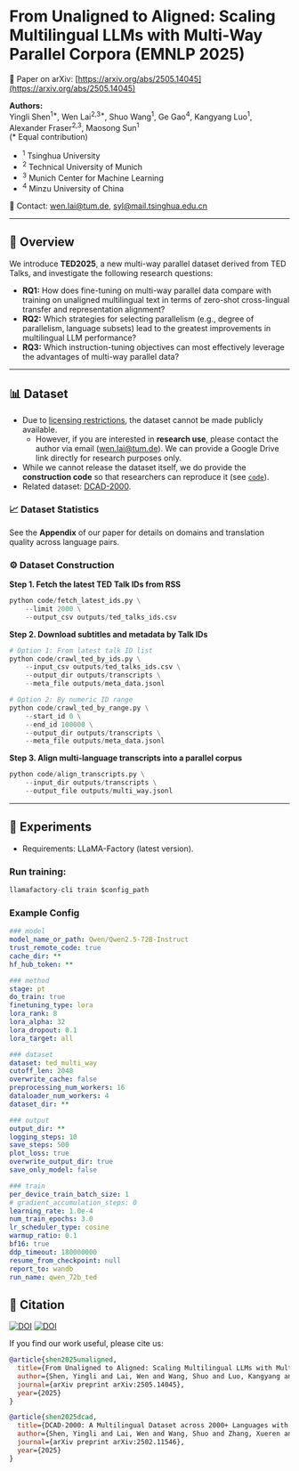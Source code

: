 # From Unaligned to Aligned: Scaling Multilingual LLMs with Multi-Way Parallel Corpora (EMNLP 2025)

📄 Paper on arXiv: [https://arxiv.org/abs/2505.14045](https://arxiv.org/abs/2505.14045)

**Authors:**  
Yingli Shen<sup>1*</sup>, Wen Lai<sup>2,3*</sup>, Shuo Wang<sup>1</sup>, Ge Gao<sup>4</sup>, Kangyang Luo<sup>1</sup>, Alexander Fraser<sup>2,3</sup>, Maosong Sun<sup>1</sup>  
(* Equal contribution)

- <sup>1</sup> Tsinghua University  
- <sup>2</sup> Technical University of Munich  
- <sup>3</sup> Munich Center for Machine Learning  
- <sup>4</sup> Minzu University of China  

📧 Contact: wen.lai@tum.de, syl@mail.tsinghua.edu.cn

---

## 🚀 Overview

We introduce **TED2025**, a new multi-way parallel dataset derived from TED Talks, and investigate the following research questions:

- **RQ1:** How does fine-tuning on multi-way parallel data compare with training on unaligned multilingual text in terms of zero-shot cross-lingual transfer and representation alignment?  
- **RQ2:** Which strategies for selecting parallelism (e.g., degree of parallelism, language subsets) lead to the greatest improvements in multilingual LLM performance?  
- **RQ3:** Which instruction-tuning objectives can most effectively leverage the advantages of multi-way parallel data?  

---

## 📊 Dataset

- Due to [licensing restrictions](https://www.ted.com/about/our-organization/our-policies-terms/ted-com-terms-of-use), the dataset cannot be made publicly available.  
  - However, if you are interested in **research use**, please contact the author via email (wen.lai@tum.de). We can provide a Google Drive link directly for research purposes only.  
- While we cannot release the dataset itself, we do provide the **construction code** so that researchers can reproduce it (see [`code`](./code)).  
- Related dataset: [DCAD-2000](https://huggingface.co/datasets/openbmb/DCAD-2000).  

### 📈 Dataset Statistics

See the **Appendix** of our paper for details on domains and translation quality across language pairs.  

### ⚙️ Dataset Construction

**Step 1. Fetch the latest TED Talk IDs from RSS**
```python
python code/fetch_latest_ids.py \
    --limit 2000 \
    --output_csv outputs/ted_talks_ids.csv
```
**Step 2. Download subtitles and metadata by Talk IDs**
```python
# Option 1: From latest talk ID list
python code/crawl_ted_by_ids.py \
    --input_csv outputs/ted_talks_ids.csv \
    --output_dir outputs/transcripts \
    --meta_file outputs/meta_data.jsonl

# Option 2: By numeric ID range
python code/crawl_ted_by_range.py \
    --start_id 0 \
    --end_id 100000 \
    --output_dir outputs/transcripts \
    --meta_file outputs/meta_data.jsonl
```
**Step 3. Align multi-language transcripts into a parallel corpus**
```python
python code/align_transcripts.py \
    --input_dir outputs/transcripts \
    --output_file outputs/multi_way.jsonl
```
---


## 🧪 Experiments
+ Requirements: LLaMA-Factory (latest version).

### Run training:
```python
llamafactory-cli train $config_path
```
### Example Config
```yaml
### model
model_name_or_path: Qwen/Qwen2.5-72B-Instruct
trust_remote_code: true
cache_dir: **
hf_hub_token: **

### method
stage: pt
do_train: true
finetuning_type: lora
lora_rank: 8
lora_alpha: 32
lora_dropout: 0.1
lora_target: all

### dataset
dataset: ted_multi_way
cutoff_len: 2048
overwrite_cache: false
preprocessing_num_workers: 16
dataloader_num_workers: 4
dataset_dir: **

### output
output_dir: **
logging_steps: 10
save_steps: 500
plot_loss: true
overwrite_output_dir: true
save_only_model: false

### train
per_device_train_batch_size: 1
# gradient_accumulation_steps: 0
learning_rate: 1.0e-4
num_train_epochs: 3.0
lr_scheduler_type: cosine
warmup_ratio: 0.1
bf16: true
ddp_timeout: 180000000
resume_from_checkpoint: null
report_to: wandb
run_name: qwen_72b_ted
```

## 📖 Citation

[![DOI](https://img.shields.io/badge/DOI-10.48550/arXiv.2505.14045-green?color=FF8000?color=009922)](https://doi.org/10.48550/arXiv.2505.14045)
[![DOI](https://img.shields.io/badge/DOI-10.48550/arXiv.2502.11546-green?color=FF8000?color=009922)](https://doi.org/10.48550/arXiv.2502.11546)

If you find our work useful, please cite us:
```bibtex
@article{shen2025unaligned,
  title={From Unaligned to Aligned: Scaling Multilingual LLMs with Multi-Way Parallel Corpora},
  author={Shen, Yingli and Lai, Wen and Wang, Shuo and Luo, Kangyang and Fraser, Alexander and Sun, Maosong},
  journal={arXiv preprint arXiv:2505.14045},
  year={2025}
}
```
```bibtex
@article{shen2025dcad,
  title={DCAD-2000: A Multilingual Dataset across 2000+ Languages with Data Cleaning as Anomaly Detection},
  author={Shen, Yingli and Lai, Wen and Wang, Shuo and Zhang, Xueren and Luo, Kangyang and Fraser, Alexander and Sun, Maosong},
  journal={arXiv preprint arXiv:2502.11546},
  year={2025}
}
```